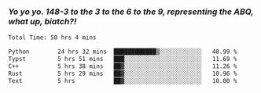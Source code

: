 ### ***Yo yo yo. 148-3 to the 3 to the 6 to the 9, representing the ABQ, what up, biatch?!***

<!--START_SECTION:waka-->

```txt
Total Time: 50 hrs 4 mins

Python        24 hrs 32 mins  ████████████▒░░░░░░░░░░░░   48.99 %
Typst         5 hrs 51 mins   ███░░░░░░░░░░░░░░░░░░░░░░   11.69 %
C++           5 hrs 38 mins   ██▓░░░░░░░░░░░░░░░░░░░░░░   11.26 %
Rust          5 hrs 29 mins   ██▓░░░░░░░░░░░░░░░░░░░░░░   10.96 %
Text          5 hrs           ██▓░░░░░░░░░░░░░░░░░░░░░░   10.00 %
```

<!--END_SECTION:waka-->

<!--
**AJMC2002/AJMC2002** is a ✨ _special_ ✨ repository because its `README.md` (this file) appears on your GitHub profile.

Here are some ideas to get you started:

- 🔭 I’m currently working on ...
- 🌱 I’m currently learning ...
- 👯 I’m looking to collaborate on ...
- 🤔 I’m looking for help with ...
- 💬 Ask me about ...
- 📫 How to reach me: ...
- 😄 Pronouns: ...
- ⚡ Fun fact: ...
-->
